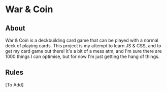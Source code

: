 <h1>War & Coin</h1>
<h2>About</h2>
War & Coin is a deckbuilding card game that can be played with a normal deck of playing cards. 
This project is my attempt to learn JS & CSS, and to get my card game out there!
It's a bit of a mess atm, and I'm sure there are 1000 things I can optimise, but for now I'm just getting the hang of things.

<h2>Rules</h2>
[To Add]
